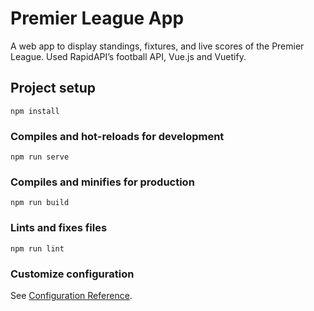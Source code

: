 # Premier League App
A web app to display standings, fixtures, and live scores of the Premier League. Used RapidAPI’s football API, Vue.js and Vuetify. 

## Project setup

```
npm install
```

### Compiles and hot-reloads for development

```
npm run serve
```

### Compiles and minifies for production

```
npm run build
```

### Lints and fixes files

```
npm run lint
```

### Customize configuration

See [Configuration Reference](https://cli.vuejs.org/config/).
